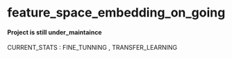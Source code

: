 # feature_space_embedding_on_going
#### Project is still under_maintaince
 CURRENT_STATS : FINE_TUNNING , TRANSFER_LEARNING

